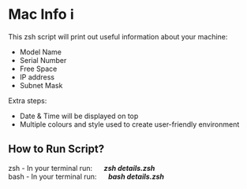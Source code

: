 # Mac Info  ℹ

This zsh script will print out useful information about your machine:
- Model Name
- Serial Number
- Free Space
- IP address
- Subnet Mask

Extra steps:
- Date & Time will be displayed on top 
- Multiple colours and style used to create user-friendly environment

## How to Run Script?

zsh - In your terminal run:      ***zsh details.zsh***  
bash - In your terminal run:      ***bash details.zsh***
